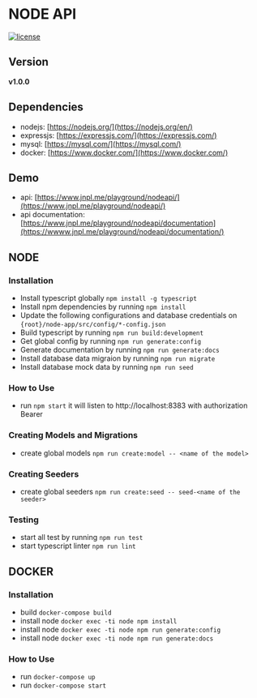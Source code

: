 # NODE API
[![license](https://img.shields.io/github/license/mashape/apistatus.svg)]()


## Version
**v1.0.0**


## Dependencies
* nodejs: [https://nodejs.org/](https://nodejs.org/en/)
* expressjs: [https://expressjs.com/](https://expressjs.com/)
* mysql: [https://mysql.com/](https://mysql.com/)
* docker: [https://www.docker.com/](https://www.docker.com/)


## Demo
* api: [https://www.jnpl.me/playground/nodeapi/](https://www.jnpl.me/playground/nodeapi/)
* api documentation: [https://www.jnpl.me/playground/nodeapi/documentation](https://wwww.jnpl.me/playground/nodeapi/documentation/)


## NODE
### Installation
* Install typescript globally `npm install -g typescript`
* Install npm dependencies by running `npm install`
* Update the following configurations and database credentials on `{root}/node-app/src/config/*-config.json`
* Build typescript by running `npm run build:development`
* Get global config by running `npm run generate:config`
* Generate documentation by running `npm run generate:docs`
* Install database data migraion by running `npm run migrate`
* Install database mock data by running `npm run seed`

### How to Use
* run `npm start` it will listen to http://localhost:8383 with authorization Bearer

### Creating Models and Migrations
* create global models `npm run create:model -- <name of the model>`

### Creating Seeders
* create global seeders `npm run create:seed -- seed-<name of the seeder>`

### Testing
* start all test by running `npm run test`
* start typescript linter `npm run lint`


## DOCKER
### Installation
* build `docker-compose build`
* install node `docker exec -ti node npm install`
* install node `docker exec -ti node npm run generate:config`
* install node `docker exec -ti node npm run generate:docs`

### How to Use
* run `docker-compose up`
* run `docker-compose start`
